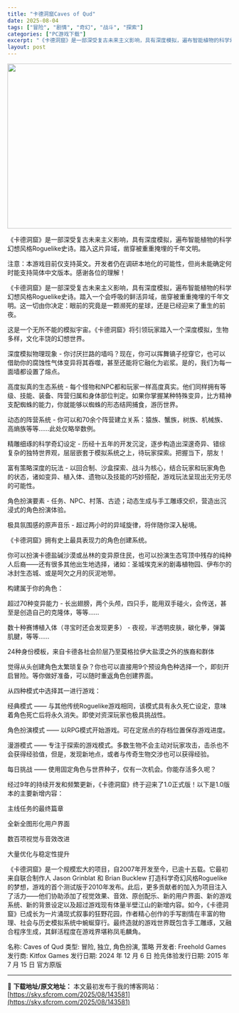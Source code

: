 ```yaml
---
title: "卡德洞窟Caves of Qud"
date: 2025-08-04
tags: ["冒险", "剧情", "奇幻", "战斗", "探索"]
categories: ["PC游戏下载"]
excerpt: "《卡德洞窟》是一部深受复古未来主义影响，具有深度模拟，遍布智能植物的科学幻想风格Roguelike史诗。踏入这片异域，凿穿被重重掩埋的千年文明。 注意：本游戏目前仅支持英文。开发者仍在调研本地化的可能性，但尚未能确定何时能支持简体中文版本。感谢各位的理解！ 《卡德洞窟》是一部深受复古未来主义影响，具&hellip;"
layout: post
---
```


<img class="aligncenter size-full wp-image-143582" src="https://sky.sfcrom.com/wp-content/uploads/2025/08/2025080408554523.webp" alt="" width="660" height="370" />

《卡德洞窟》是一部深受复古未来主义影响，具有深度模拟，遍布智能植物的科学幻想风格Roguelike史诗。踏入这片异域，凿穿被重重掩埋的千年文明。

注意：本游戏目前仅支持英文。开发者仍在调研本地化的可能性，但尚未能确定何时能支持简体中文版本。感谢各位的理解！

《卡德洞窟》是一部深受复古未来主义影响，具有深度模拟，遍布智能植物的科学幻想风格Roguelike史诗。踏入一个会呼吸的鲜活异域，凿穿被重重掩埋的千年文明。这一切由你决定：眼前的究竟是一颗濒死的星球，还是已经迎来了重生的前夜。

这是一个无所不能的模拟宇宙。《卡德洞窟》将引领玩家踏入一个深度模拟，生物多样，文化丰饶的幻想世界。

深度模拟物理现象 - 你讨厌拦路的墙吗？现在，你可以挥舞镐子挖穿它，也可以借助你的腐蚀性气体变异将其吞噬，甚至还能将它融化为岩浆。是的，我们为每一面墙都设置了熔点。

高度拟真的生态系统 - 每个怪物和NPC都和玩家一样高度真实。他们同样拥有等级、技能、装备、阵营归属和身体部位判定。如果你掌握某种特殊变异，比方精神支配蜘蛛的能力，你就能够以蜘蛛的形态结网捕食，游历世界。

动态的阵营系统 - 你可以和70余个阵营建立关系：猿族、蟹族，树族、机械族、高熵族等等……此处仅略举数例。

精雕细琢的科学奇幻设定 - 历经十五年的开发沉淀，逐步构造出深邃奇异、错综复杂的独特世界观，层层嵌套于模拟系统之上，待玩家探索。把握当下，朋友！

富有策略深度的玩法 - 以回合制、沙盒探索、战斗为核心，结合玩家和玩家角色的状态，诸如变异、植入体、遗物以及技能的巧妙搭配，游戏玩法呈现出无穷无尽的可能性。

角色扮演要素 - 任务、NPC、村落、古迹；动态生成与手工雕琢交织，营造出沉浸式的角色扮演体验。

极具氛围感的原声音乐 - 超过两小时的异域旋律，将伴随你深入秘境。

《卡德洞窟》拥有史上最具表现力的角色创建系统。

你可以扮演卡德盐碱沙漠或丛林的变异原住民，也可以扮演生态穹顶中残存的纯种人后裔——还有很多其他出生地选择，诸如：圣城埃克米的剧毒植物园、伊布尔的冰封生态城、或是呵欠之月的灰泥地带。

构建属于你的角色：

超过70种变异能力 - 长出翅膀，两个头颅，四只手，能用双手碰火，会传送，甚至是创造自己的克隆体，等等……

数十种赛博植入体（寻宝时还会发现更多） - 夜视，半透明皮肤，碳化拳，弹簧肌腱，等等……

24种身份模板，来自卡德各社会阶层乃至莫格拉伊大盐漠之外的族裔和群体

觉得从头创建角色太繁琐复杂？你也可以直接用9个预设角色种选择一个，即刻开启冒险。等你做好准备，可以随时重返角色创建界面。

从四种模式中选择其一进行游戏：

经典模式 —— 与其他传统Roguelike游戏相同，该模式具有永久死亡设定，意味着角色死亡后将永久消失。即使对资深玩家也极具挑战性。

角色扮演模式 —— 以RPG模式开始游戏。可在定居点的存档位置保存游戏进度。

漫游模式 —— 专注于探索的游戏模式。多数生物不会主动对玩家攻击，击杀也不会获得经验值，但是，发现新地点，或者与传奇生物交涉也可以获得经验。

每日挑战 —— 使用固定角色与世界种子，仅有一次机会。你能存活多久呢？

经过9年的持续开发和频繁更新，《卡德洞窟》终于迎来了1.0正式版！以下是1.0版本的主要新增内容：

主线任务的最终篇章

全新全图形化用户界面

数百项视觉与音效改进

大量优化与稳定性提升

《卡德洞窟》是一个规模宏大的项目，自2007年开发至今，已逾十五载。它最初来自联合制作人 Jason Grinblat 和 Brian Bucklew 打造科学奇幻风格Roguelike的梦想，游戏的首个测试版于2010年发布。此后，更多贡献者的加入为项目注入了活力——他们协助添加了视觉效果、音效、原创配乐、新的用户界面、新的游戏系统、新的背景设定以及超过游戏现有体量半壁江山的新增内容。如今，《卡德洞窟》已成长为一片涌现式叙事的狂野花园，作者精心创作的手写剧情在丰富的物理、社会与历史模拟系统中蜿蜒穿行。最终造就的游戏世界既包含手工雕琢，又融合程序生成，其鲜活程度在游戏界堪称凤毛麟角。

名称: Caves of Qud
类型: 冒险, 独立, 角色扮演, 策略
开发者: Freehold Games
发行商: Kitfox Games
发行日期: 2024 年 12 月 6 日
抢先体验发行日期: 2015 年 7 月 15 日
官方原版

---
📖 **下载地址/原文地址：** 本文最初发布于我的博客网站：[https://sky.sfcrom.com/2025/08/143581](https://sky.sfcrom.com/2025/08/143581)

